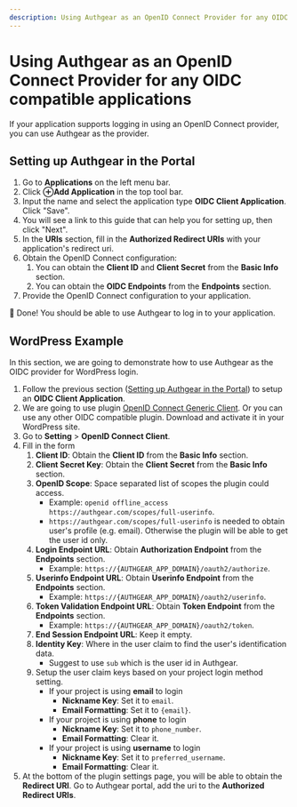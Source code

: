 ```yaml
---
description: Using Authgear as an OpenID Connect Provider for any OIDC compatible applications.
---
```


# Using Authgear as an OpenID Connect Provider for any OIDC compatible applications

If your application supports logging in using an OpenID Connect provider, you can use Authgear as the provider.

## Setting up Authgear in the Portal

1. Go to **Applications** on the left menu bar.
1. Click **⊕Add Application** in the top tool bar.
1. Input the name and select the application type **OIDC Client Application**. Click "Save".
1. You will see a link to this guide that can help you for setting up, then click "Next".
1. In the **URIs** section, fill in the **Authorized Redirect URIs** with your application's redirect uri.
1. Obtain the OpenID Connect configuration:
    1. You can obtain the **Client ID** and **Client Secret** from the **Basic Info** section.
    1. You can obtain the **OIDC Endpoints** from the **Endpoints** section.
1. Provide the OpenID Connect configuration to your application.

🎉 Done! You should be able to use Authgear to log in to your application.

## WordPress Example

In this section, we are going to demonstrate how to use Authgear as the OIDC provider for WordPress login.

1. Follow the previous section ([Setting up Authgear in the Portal](#setting-up-authgear-in-the-portal)) to setup an **OIDC Client Application**.
1. We are going to use plugin [OpenID Connect Generic Client](https://wordpress.org/plugins/daggerhart-openid-connect-generic/). Or you can use any other OIDC compatible plugin. Download and activate it in your WordPress site.
1. Go to **Setting** > **OpenID Connect Client**.
1. Fill in the form
    1. **Client ID**: Obtain the **Client ID** from the **Basic Info** section.
    1. **Client Secret Key**: Obtain the **Client Secret** from the **Basic Info** section.
    1. **OpenID Scope**: Space separated list of scopes the plugin could access.
        - Example: `openid offline_access https://authgear.com/scopes/full-userinfo`.
        - `https://authgear.com/scopes/full-userinfo` is needed to obtain user's profile (e.g. email). Otherwise the plugin will be able to get the user id only.
    1. **Login Endpoint URL**: Obtain **Authorization Endpoint** from the **Endpoints** section.
        - Example: `https://{AUTHGEAR_APP_DOMAIN}/oauth2/authorize`.
    1. **Userinfo Endpoint URL**: Obtain **Userinfo Endpoint** from the **Endpoints** section.
        - Example: `https://{AUTHGEAR_APP_DOMAIN}/oauth2/userinfo`.
    1. **Token Validation Endpoint URL**: Obtain **Token Endpoint** from the **Endpoints** section.
        - Example: `https://{AUTHGEAR_APP_DOMAIN}/oauth2/token`.
    1. **End Session Endpoint URL**: Keep it empty.
    1. **Identity Key**: Where in the user claim to find the user's identification data.
        - Suggest to use `sub` which is the user id in Authgear.
    1. Setup the user claim keys based on your project login method setting.
        - If your project is using **email** to login
            - **Nickname Key**: Set it to `email`.
            - **Email Formatting**: Set it to `{email}`.
        - If your project is using **phone** to login
            - **Nickname Key**: Set it to `phone_number`.
            - **Email Formatting**: Clear it.
        - If your project is using **username** to login
            - **Nickname Key**: Set it to `preferred_username`.
            - **Email Formatting**: Clear it.
1. At the bottom of the plugin settings page, you will be able to obtain the **Redirect URI**. Go to Authgear portal, add the uri to the **Authorized Redirect URIs**.
